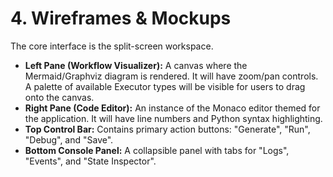 # **4\. Wireframes & Mockups**

The core interface is the split-screen workspace.

* **Left Pane (Workflow Visualizer):** A canvas where the Mermaid/Graphviz diagram is rendered. It will have zoom/pan controls. A palette of available Executor types will be visible for users to drag onto the canvas.  
* **Right Pane (Code Editor):** An instance of the Monaco editor themed for the application. It will have line numbers and Python syntax highlighting.  
* **Top Control Bar:** Contains primary action buttons: "Generate", "Run", "Debug", and "Save".  
* **Bottom Console Panel:** A collapsible panel with tabs for "Logs", "Events", and "State Inspector".
